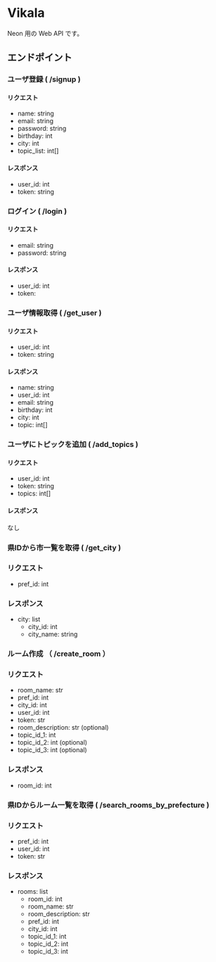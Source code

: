 # Vikala
Neon 用の Web API です。

## エンドポイント
### ユーザ登録 ( /signup )
#### リクエスト
- name: string
- email: string
- password: string
- birthday: int
- city: int
- topic_list: int[]

#### レスポンス
- user_id: int
- token: string

### ログイン ( /login )
#### リクエスト
- email: string
- password: string

#### レスポンス
- user_id: int
- token: 

### ユーザ情報取得 ( /get_user )
#### リクエスト
- user_id: int
- token: string

#### レスポンス
- name: string
- user_id: int
- email: string
- birthday: int
- city: int
- topic: int[]

### ユーザにトピックを追加 ( /add_topics )
#### リクエスト
- user_id: int
- token: string
- topics: int[]

#### レスポンス
なし

### 県IDから市一覧を取得 ( /get_city )
### リクエスト
- pref_id: int

### レスポンス
- city: list
  - city_id: int
  - city_name: string

### ルーム作成 （ /create_room ）
### リクエスト
- room_name: str
- pref_id: int
- city_id: int
- user_id: int
- token: str
- room_description: str (optional)
- topic_id_1: int
- topic_id_2: int (optional)
- topic_id_3: int (optional)

### レスポンス
- room_id: int

### 県IDからルーム一覧を取得 ( /search_rooms_by_prefecture )
### リクエスト
- pref_id: int
- user_id: int
- token: str

### レスポンス
- rooms: list
  - room_id: int
  - room_name: str
  - room_description: str
  - pref_id: int
  - city_id: int
  - topic_id_1: int
  - topic_id_2: int
  - topic_id_3: int